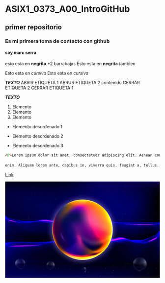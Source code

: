 # ASIX1_0373_A00_IntroGitHub
## primer repositorio
### Es mi primera toma de contacto con github
#### soy marc serra

esto esta en __negrita__ *2 barrabajas
Esto esta en **negrita** tambien

Esto esta en _cursiva_
Esto esta en *cursiva*

__*TEXTO*__
ABRIR ETIQUETA 1
    ABRUR ETIQUETA 2
        contenido
    CERRAR ETIQUETA 2
CERRAR ETIQUETA 1

**_TEXTO_**

1. Elemento
2. Elemento
3. Elemento

* Elemento desordenado 1
+ Elemento desordenado 2
- Elemento desordenado 3



```html
<P>Lorem ipsum dolor sit amet, consectetuer adipiscing elit. Aenean commodo ligula eget dolor. Aenean massa. Cum sociis natoque penatibus et magnis dis parturient montes, nascetur ridiculus mus. Donec quam felis, ultricies nec, pellentesque eu, pretium quis, sem. Nulla consequat massa quis enim. Donec pede justo, fringilla vel, aliquet nec, vulputate eget, arcu. In enim justo, rhoncus ut, imperdiet a, venenatis vitae, justo. Nullam dictum felis eu pede mollis pretium. Integer tincidunt. Cras dapibus. Vivamus elementum semper nisi. Aenean vulputate eleifend tellus. Aenean leo ligula, porttitor eu, consequat vitae, eleifend ac, 

enim. Aliquam lorem ante, dapibus in, viverra quis, feugiat a, tellus. Phasellus viverra nulla ut metus varius laoreet. Quisque rutrum. Aenean imperdiet. Etiam ultricies nisi vel augue. Curabitur ullamcorper ultricies nisi. Nam eget dui. Etiam rhoncus. Maecenas tempus, tellus eget condimentum rhoncus, sem quam semper libero, sit amet adipiscing sem neque sed ipsum. Nam quam nunc, blandit vel, luctus pulvinar, hendrerit id, lorem. Maecenas nec odio et ante tincidunt tempus. Donec vitae sapien ut libero venenatis faucibus. Nullam quis ante. Etiam sit amet orci eget eros faucibus tincidunt. Duis leo. Sed fringilla mauris sit amet nibh. Donec sodales sagittis magna. Sed consequat, leo eget bibendum sodales, augue velit cursus nunc,</p>  
``` 

[Link](https://www.fcbarcelona.es/es/ "web Barça")

![alt text](./imagen%201.jpeg "imagen de prueba")